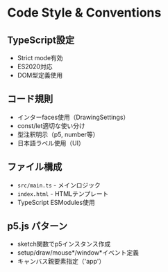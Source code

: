 # Code Style & Conventions

## TypeScript設定
- Strict mode有効
- ES2020対応
- DOM型定義使用

## コード規則
- インターfaces使用（DrawingSettings）
- const/let適切な使い分け
- 型注釈明示（p5, number等）
- 日本語ラベル使用（UI）

## ファイル構成
- `src/main.ts` - メインロジック
- `index.html` - HTMLテンプレート
- TypeScript ESModules使用

## p5.js パターン
- sketch関数でp5インスタンス作成
- setup/draw/mouse*/window*イベント定義
- キャンバス親要素指定（'app'）